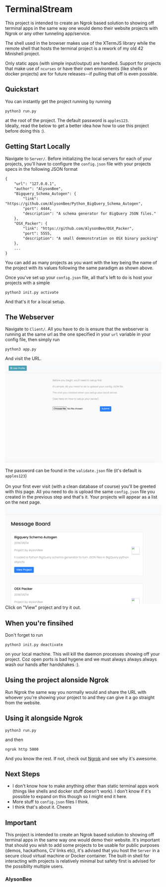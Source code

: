 # TerminalStream
This project is intended to create an Ngrok based solution to showing off terminal apps in the same way one would demo their website projects with Ngrok or any other tunneling app/service.<br>

The shell used in the browser makes use of the XTermJS library while the remote shell that hosts the terminal project is a rework of my old 42 Minishell project.

Only static apps (with simple input/output) are handled. Support for projects that make use of `ncurses` or have their own enviroments (like shells or docker projects) are for future releases--if pulling that off is even possible. 

## Quickstart
You can instantly get the project running by running
```
python3 run.py
```
at the root of the project. The default password is `apples123`.<br>
Ideally, read the below to get a better idea how how to use this project before doing this :).

## Getting Start Locally
Navigate to `Server/`.
Before initializing the local servers for each of your projects, you'll have to configure the `config.json` file with your projects specs in the following JSON format 
```
{
	"url": "127.0.0.1",
	"author": "AlysonBee",
	"Bigquery_Schema_Autogen": {
	    "link": "https://github.com/AlysonBee/Python_BigQuery_Schema_Autogen",
	    "port": 4444,
	    "description": "A schema generator for BigQuery JSON files."
	},
	"OSX_Packer": {
	    "link": "https://github.com/AlysonBee/OSX_Packer",
	    "port": 5555,
	    "description": "A small demmonstration on OSX binary packing"
	},
	...
}
```
You can add as many projects as you want with the key being the name of the project with its values following the same paradigm as shown above.

Once you've set up your `config.json` file, all that's left to do is host your projects with a simple
```
python3 init.py activate
```
And that's it for a local setup.

## The Webserver
Navigate to `Client/`.
All you have to do is ensure that the webserver is running at the same url as the one specified in your `url` variable in your config file, then simply run
```
python3 app.py
```
And visit the URL.
<img src="Client/screenshots/setupscreen.png" />

The password can be found in the `validate.json` file (it's default is `apples123`)<br><br> On your first ever visit (with a clean database of course) you'll be greeted with this page.
All you need to do is upload the same `config.json` file you created in the previous step and that's it. Your projects will appear as a list on the next page.
<img src="Client/screenshots/ilsting.png"/>
Click on "View" project and try it out.

## When you're finsihed
Don't forget to run 
```
python3 init.py deactivate
```
on your local machine. This will kill the daemon processes showing off your project. Coz open ports is bad hygene and we must always always always wash our hands after handshakes :).

## Using the project alonside Ngrok
Run Ngrok the same way you normally would and share the URL with whoever you're showing your project to and they can give it a go straight from the website.

## Using it alongside Ngrok
```
python3 run.py
```
and then
```
ngrok http 5000
```
And you know the rest. If not, check out <a href="https://ngrok.com/" target="_blank">Ngrok</a> and see why it's awesome.

## Next Steps
- I don't know how to make anything other than static terminal apps work (things like shells and docker stuff doesn't work). I don't know if it's possible to expand on this though so I might end it here.
- More stuff to `config.json` files I think.
- I think that's about it. Cheers

## Important
This project is intended to create an Ngrok based solution to showing off terminal apps in the same way one would demo their website. It's important that should you wish to add some projects to be usable for public purposes (demos, hackathons, CV links etc), it's advised that you host the `Server` in a secure cloud virtual machine or Docker container. The built-in shell for interacting with projects is relatively minimal but safety first is advised for the possiblity multiple users.

### AlysonBee
